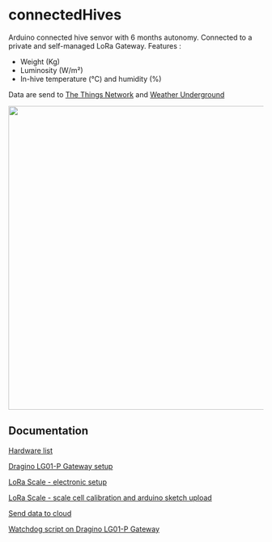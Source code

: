 # connectedHives
Arduino connected hive senvor with 6 months autonomy. Connected to a private and self-managed LoRa Gateway.
Features :
* Weight (Kg)
* Luminosity (W/m²)
* In-hive temperature (°C) and humidity (%) 

Data are send to [The Things Network](https://www.thethingsnetwork.org/) and [Weather Underground](https://www.wunderground.com/weather/api)

<img src="https://raw.github.com/luigi1809/connectedHives/master/img/scale.jpg" width="600">

Documentation
--------------------
[Hardware list](https://github.com/luigi1809/connectedHives/blob/master/doc/hardware_list.md)

[Dragino LG01-P Gateway setup](https://github.com/luigi1809/connectedHives/blob/master/doc/gateway.md)

[LoRa Scale - electronic setup](https://github.com/luigi1809/connectedHives/blob/master/doc/lora_scale.md)

[LoRa Scale - scale cell calibration and arduino sketch upload](https://github.com/luigi1809/connectedHives/blob/master/doc/calibration.md)

[Send data to cloud](https://github.com/luigi1809/connectedHives/blob/master/doc/cloud.md)

[Watchdog script on Dragino LG01-P Gateway](https://github.com/luigi1809/connectedHives/blob/master/doc/watchdog.md)
